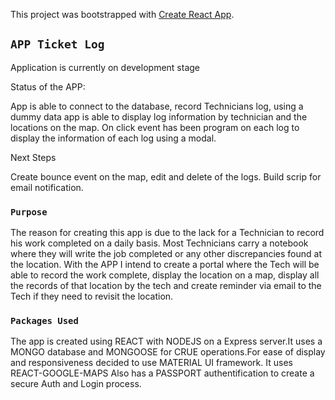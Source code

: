 This project was bootstrapped with [Create React App](https://github.com/facebook/create-react-app).

## `APP Ticket Log`

Application is currently on development stage

Status of the APP:

App is able to connect to the database, record Technicians log, using a dummy data app is able to display log information by technician and the locations on the map. On click event has been program on each log to display the information of each log using a modal.

Next Steps

Create bounce event on the map, edit and delete of the logs. Build scrip for email notification.

### `Purpose`

The reason for creating this app is due to the lack for a Technician to record his work completed on a daily basis. Most Technicians carry a notebook where they will write the job completed or any other discrepancies found at the location. With the APP I intend to create a portal where the Tech will be able to record the work complete, display the location on a map, display all the records of that location by the tech and create reminder via email to the Tech if they need to revisit the location.

### `Packages Used`

The app is created using REACT with NODEJS on a Express server.It uses a MONGO database and MONGOOSE for CRUE operations.For ease of display and responsiveness decided to use MATERIAL UI framework. It uses REACT-GOOGLE-MAPS  Also has a PASSPORT authentification to create a secure Auth and Login process.  


